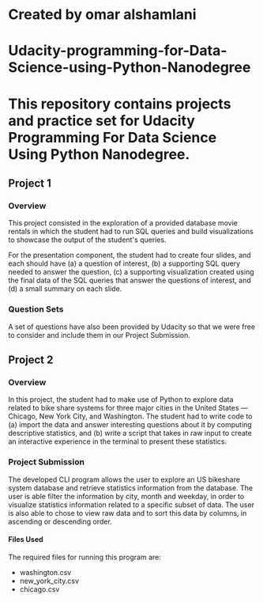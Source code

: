 # Created by omar alshamlani

# Udacity-programming-for-Data-Science-using-Python-Nanodegree


# This repository contains projects and practice set for Udacity Programming For Data Science Using Python Nanodegree.

## Project 1

### Overview

This project consisted in the exploration of a provided database movie rentals in which the student had to run SQL queries and build visualizations to showcase the output of the student's queries. 

For the presentation component, the student had to create four slides, and each should have (a) a question of interest, (b) a supporting SQL query needed to answer the question, (c) a supporting visualization created using the final data of the SQL queries that answer the questions of interest, and (d) a small summary on each slide.


### Question Sets

A set of questions have also been provided by Udacity so that we were free to consider and include them in our Project Submission.

## Project 2

### Overview

In this project, the student had to make use of Python to explore data related to bike share systems for three major cities in the United States — Chicago, New York City, and Washington. The student had to write code to (a) import the data and answer interesting questions about it by computing descriptive statistics, and (b) write a script that takes in raw input to create an interactive experience in the terminal to present these statistics.

### Project Submission

The developed CLI program allows the user to explore an US bikeshare system database and retrieve statistics information from the database. The user is able filter the information by city, month and weekday, in order to visualize statistics information related to a specific subset of data. The user is also able to chose to view raw data and to sort this data by columns, in ascending or descending order.




#### Files Used

The required files for running this program are: 

* washington.csv
* new_york_city.csv
* chicago.csv


